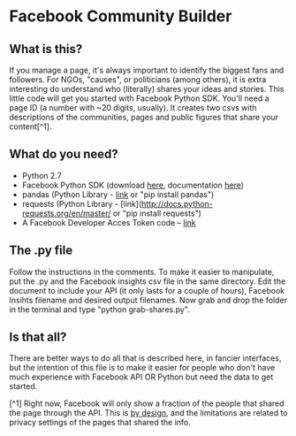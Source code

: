# Facebook Community Builder

## What is this?

If you manage a page, it's always important to identify the biggest fans and followers. For NGOs, "causes", or politicians (among others), it is extra interesting do understand who (literally) shares your ideas and stories. This little code will get you started with Facebook Python SDK. You'll need a page ID (a number with ~20 digits, usually). It creates two csvs with descriptions of the communities, pages and public figures that share your content[^1].

## What do you need?

* Python 2.7
* Facebook Python SDK (download [here](https://github.com/pythonforfacebook/facebook-sdk), documentation [here](http://facebook-sdk.readthedocs.org/en/latest/api.html))
* pandas (Python Library - [link](https://pypi.python.org/pypi/pandas/0.18.0/#downloads) or "pip install pandas")
* requests (Python Library - [link](http://docs.python-requests.org/en/master/ or "pip install requests")
* A Facebook Developer Acces Token code – [link](https://developers.facebook.com/)

## The .py file

Follow the instructions in the comments. To make it easier to manipulate, put the .py and the Facebook insights csv file in the same directory. Edit the document to include your API (it only lasts for a couple of hours), Facebook Insihts filename and desired output filenames. Now grab and drop the folder in the terminal and type "python grab-shares.py".

## Is that all?

There are better ways to do all that is described here, in fancier interfaces, but the intention of this file is to make it easier for people who don't have much experience with Facebook API OR Python but need the data to get started.


[^1] Right now, Facebook will only show a fraction of the people that shared the page through the API. This is [by design](https://developers.facebook.com/bugs/1404733043148335/), and the limitations are related to privacy settings of the pages that shared the info.
